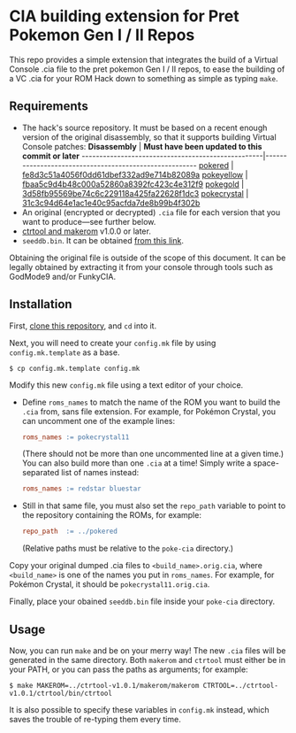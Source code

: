 # CIA building extension for Pret Pokemon Gen I / II Repos

This repo provides a simple extension that integrates the build of a Virtual Console .cia file to the pret pokemon Gen I / II repos, to ease the building of a VC .cia for your ROM Hack down to something as simple as typing `make`.

## Requirements

* The hack's source repository. It must be based on a recent enough version of the original disassembly, so that it supports building Virtual Console patches:
  **Disassembly**                                    | **Must have been updated to this commit or later**
  ---------------------------------------------------|-------------------------------------------------------
  [pokered](https://github.com/pret/pokered)         | [fe8d3c51a4056f0dd61dbef332ad9e714b82089a](https://github.com/pret/pokered/commit/fe8d3c51a4056f0dd61dbef332ad9e714b82089a)
  [pokeyellow](https://github.com/pret/pokeyellow)   | [fbaa5c9d4b48c000a52860a8392fc423c4e312f9](https://github.com/pret/pokeyellow/commit/fbaa5c9d4b48c000a52860a8392fc423c4e312f9)
  [pokegold](https://github.com/pret/pokegold)       | [3d58fb95569be74c6c229118a425fa22628f1dc3](https://github.com/pret/pokegold/commit/3d58fb95569be74c6c229118a425fa22628f1dc3)
  [pokecrystal](https://github.com/pret/pokecrystal) | [31c3c94d64e1ac1e40c95acfda7de8b99b4f302b](https://github.com/pret/pokecrystal/commit/31c3c94d64e1ac1e40c95acfda7de8b99b4f302b)
* An original (encrypted or decrypted) `.cia` file for each version that you want to produce—see further below.
* [ctrtool and makerom](https://github.com/3DSGuy/Project_CTR) v1.0.0 or later.
* `seeddb.bin`. It can be obtained [from this link](https://github.com/ihaveamac/3DS-rom-tools/raw/master/seeddb/seeddb.bin).

Obtaining the original file is outside of the scope of this document. It can be legally obtained by extracting it from your console through tools such as GodMode9 and/or FunkyCIA.

## Installation

First, [clone this repository](https://docs.github.com/en/repositories/creating-and-managing-repositories/cloning-a-repository), and `cd` into it.

Next, you will need to create your `config.mk` file by using `config.mk.template` as a base.

```console
$ cp config.mk.template config.mk
```

Modify this new `config.mk` file using a text editor of your choice.

- Define `roms_names` to match the name of the ROM you want to build the `.cia` from, sans file extension.
  For example, for Pokémon Crystal, you can uncomment one of the example lines:

  ```makefile
  roms_names := pokecrystal11
  ```

  (There should not be more than one uncommented line at a given time.)
  You can also build more than one `.cia` at a time!
  Simply write a space-separated list of names instead:

  ```makefile
  roms_names := redstar bluestar
  ```

- Still in that same file, you must also set the `repo_path` variable to point to the repository containing the ROMs, for example:

  ```makefile
  repo_path  := ../pokered
  ```

  (Relative paths must be relative to the `poke-cia` directory.)

Copy your original dumped .cia files to `<build_name>.orig.cia`, where `<build_name>` is one of the names you put in `roms_names`.
For example, for Pokémon Crystal, it should be `pokecrystal11.orig.cia`.

Finally, place your obained `seeddb.bin` file inside your `poke-cia` directory.

## Usage

Now, you can run `make` and be on your merry way!
The new `.cia` files will be generated in the same directory.
Both `makerom` and `ctrtool` must either be in your PATH, or you can pass the paths as arguments; for example:

```console
$ make MAKEROM=../ctrtool-v1.0.1/makerom/makerom CTRTOOL=../ctrtool-v1.0.1/ctrtool/bin/ctrtool
```

It is also possible to specify these variables in `config.mk` instead, which saves the trouble of re-typing them every time.
